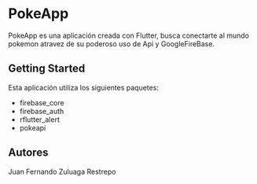 # PokeApp

PokeApp es una aplicación creada con Flutter, busca conectarte al mundo pokemon atravez de su poderoso uso de Api y GoogleFireBase.

## Getting Started

Esta aplicación utiliza los siguientes paquetes:

- firebase_core
- firebase_auth
- rflutter_alert
- pokeapi

## Autores

Juan Fernando Zuluaga Restrepo